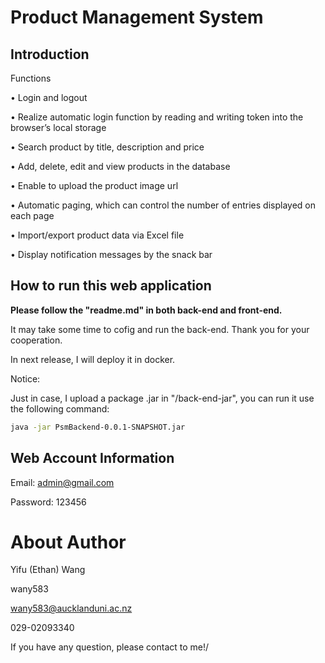 # Product Management System 



## Introduction

Functions 

• Login and logout 

• Realize automatic login function by reading and writing token into the browser’s local storage 

• Search product by title, description and price 

• Add, delete, edit and view products in the database 

• Enable to upload the product image url

 • Automatic paging, which can control the number of entries displayed on each page

 • Import/export product data via Excel file 

• Display notification messages by the snack bar



## How to run this web application

**Please follow the "readme.md" in both back-end and front-end.** 

It may take some time to cofig and run the back-end. Thank you for your cooperation.

In next release, I will deploy it in docker.

Notice: 

Just in case, I upload a package .jar in "/back-end-jar", you can run it use the following command:

```bash
java -jar PsmBackend-0.0.1-SNAPSHOT.jar
```





## Web Account Information 

Email: admin@gmail.com

Password: 123456



# About Author
Yifu (Ethan) Wang

wany583

wany583@aucklanduni.ac.nz

029-02093340 

If you have any question, please contact to me!/
